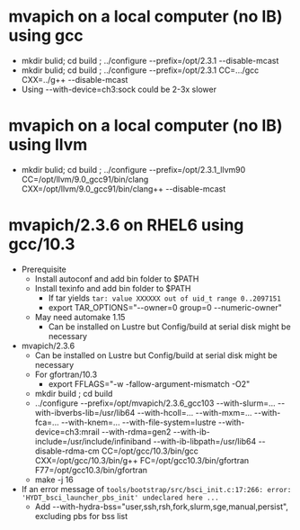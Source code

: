 # mvapich on a local computer (no IB) using gcc
- mkdir bulid; cd build ; ../configure --prefix=/opt/2.3.1 --disable-mcast
- mkdir bulid; cd build ; ../configure --prefix=/opt/2.3.1 CC=.../gcc CXX=../g++ --disable-mcast
- Using --with-device=ch3:sock could be 2-3x slower

# mvapich on a local computer (no IB) using llvm
- mkdir bulid; cd build ; ../configure --prefix=/opt/2.3.1_llvm90 CC=/opt/llvm/9.0_gcc91/bin/clang CXX=/opt/llvm/9.0_gcc91/bin/clang++ --disable-mcast

# mvapich/2.3.6 on RHEL6 using gcc/10.3
- Prerequisite
  - Install autoconf and add bin folder to $PATH
  - Install texinfo and add bin folder to $PATH
    - If tar yields `tar: value XXXXXX out of uid_t range 0..2097151`
    - export TAR_OPTIONS="--owner=0 group=0 --numeric-owner"
  - May need automake 1.15
    - Can be installed on Lustre but Config/build at serial disk might be necessary
- mvapich/2.3.6
  - Can be installed on Lustre but Config/build at serial disk might be necessary
  - For gfortran/10.3
    - export FFLAGS="-w -fallow-argument-mismatch -O2"
  - mkdir build ; cd build
  - ../configure --prefix=/opt/mvapich/2.3.6_gcc103 --with-slurm=... --with-ibverbs-lib=/usr/lib64 --with-hcoll=... --with-mxm=... --with-fca=... --with-knem=... --with-file-system=lustre --with-device=ch3:mrail --with-rdma=gen2 --with-ib-include=/usr/include/infiniband --with-ib-libpath=/usr/lib64 --disable-rdma-cm CC=/opt/gcc/10.3/bin/gcc CXX=/opt/gcc/10.3/bin/g++ FC=/opt/gcc10.3/bin/gfortran F77=/opt/gcc10.3/bin/gfortran
  - make -j 16
- If an error message of `tools/bootstrap/src/bsci_init.c:17:266: error: 'HYDT_bsci_launcher_pbs_init' undeclared here ...`
  - Add --with-hydra-bss="user,ssh,rsh,fork,slurm,sge,manual,persist", excluding pbs for bss list

